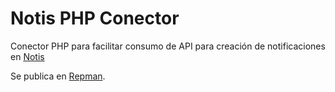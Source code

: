 # Notis PHP Conector

Conector PHP para facilitar consumo de API para creación de notificaciones en [Notis](https://gitlab.com/treserres/corpico/notis)

Se publica en [Repman](https://app.repman.io/organization/tres-erres/package/5e500aed-c008-492b-aac2-f4c29fa4d41e).